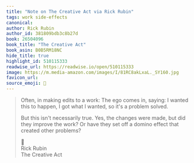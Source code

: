 ```yaml
---
title: "Note on The Creative Act via Rick Rubin"
tags: work side-effects
canonical: 
author: Rick Rubin
author_id: 381809bdb3c8b27d
book: 26504096
book_title: "The Creative Act"
book_asin: B0B5RM18NC
hide_title: true
highlight_id: 510115333
readwise_url: https://readwise.io/open/510115333
image: https://m.media-amazon.com/images/I/81RC8akLxaL._SY160.jpg
favicon_url: 
source_emoji: 📕
---
```


> Often, in making edits to a work: The ego comes in, saying: I wanted this to happen, I got what I wanted, so it's a problem solved.
> 
> But this isn't necessarily true. Yes, the changes were made, but did they improve the work? Or have they set off a domino effect that created other problems?
> <div class="quoteback-footer"><div class="quoteback-avatar"><span class="mini-emoji"> 📕</span></div><div class="quoteback-metadata"><div class="metadata-inner"><span style="display:none">FROM:</span><div aria-label="Rick Rubin" class="quoteback-author"> Rick Rubin</div><div aria-label="The Creative Act" class="quoteback-title"> The Creative Act</div></div></div></div>